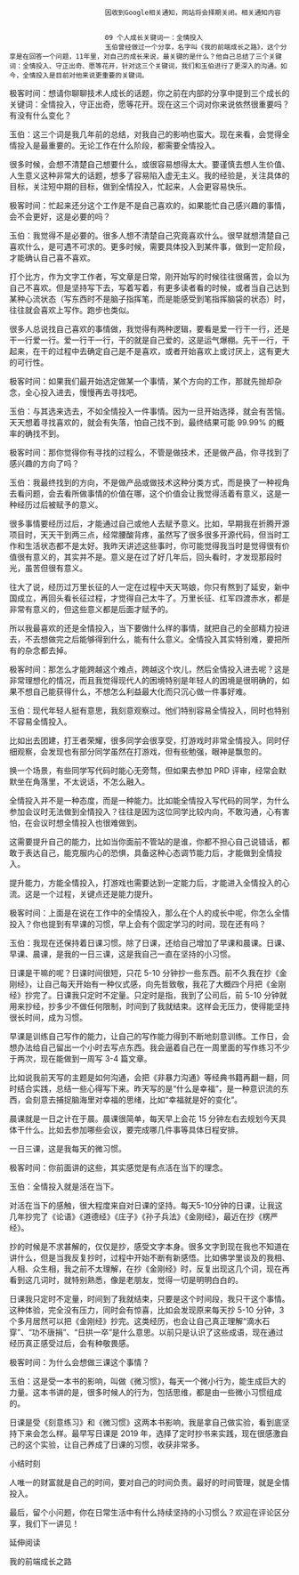 
                            
                            因收到Google相关通知，网站将会择期关闭。相关通知内容
                            
                            
                            09 个人成长关键词一：全情投入
                            玉伯曾经做过一个分享，名字叫《我的前端成长之路》，这个分享是在回答一个问题，11年里，对自己的成长来说，最关键的是什么？他自己总结了三个关键词：全情投入、守正出奇、愿等花开，针对这三个关键词，我们和玉伯进行了更深入的沟通。如今，全情投入是目前对他来说更重要的关键词。



极客时间：想请你聊聊技术人成长的话题，你之前在内部的分享中提到三个成长的关键词：全情投入，守正出奇，愿等花开。现在这三个词对你来说依然很重要吗？有没有什么变化？

玉伯：这三个词是我几年前的总结，对我自己的影响也蛮大。现在来看，会觉得全情投入是最重要的。无论工作在什么阶段，都需要全情投入。

很多时候，会想不清楚自己想要什么，或很容易想得太大。要谨慎去想人生价值、人生意义这种非常大的话题，想多了容易陷入虚无主义。我的经验是，关注具体的目标，关注短中期的目标，做到全情投入，忙起来，人会更容易快乐。

极客时间：忙起来还分这个工作是不是自己喜欢的，如果能忙自己感兴趣的事情，会不会更好，这是必要的吗？

玉伯：我觉得不是必要的。很多人想不清楚自己究竟喜欢什么。很早就想清楚自己喜欢什么，是可遇不可求的。更多时候，需要具体投入到某件事，做到一定阶段，才能确认自己喜不喜欢。

打个比方，作为文字工作者，写文章是日常，刚开始写的时候往往很痛苦，会以为自己不喜欢。但是坚持写下去，写着写着，有更多读者看的时候，或者当自己达到某种心流状态（写东西时不是脑子指挥笔，而是能感受到笔指挥脑袋的状态）时，往往就会喜欢上写作。跑步也类似。

很多人总说找自己喜欢的事情做，我觉得有两种逻辑，要看是爱一行干一行，还是干一行爱一行。爱一行干一行，干的就是自己爱的，这是运气爆棚。先干一行，干起来，在干的过程中去确定自己是不是喜欢，或者开始喜欢上或讨厌上，这有更大的可行性。

极客时间：如果我们最开始选定做某一个事情，某个方向的工作，那就先抛却杂念，全心投入进去，慢慢再去寻找吧。

玉伯：与其选来选去，不如全情投入一件事情。因为一旦开始选择，就会有苦恼。天天想着寻找喜欢的，就会有失落，怕自己找不到，最终结果可能 99.99% 的概率的确找不到。

极客时间：那你觉得你有寻找的过程么，不管是做技术，还是做产品，你寻找到了感兴趣的方向了吗？

玉伯：我最终找到的方向，不是做产品或做技术这种分类方式，而是换了一种视角去看问题，会去看所做事情的价值在哪，这个价值会让我觉得活着有意义，这是一种经历过后被赋予的意义。

很多事情要经历过后，才能通过自己或他人去赋予意义。比如，早期我在折腾开源项目时，天天干到两三点，经常腰酸背疼，虽然写了很多很多开源代码，但当时工作和生活状态都不是太好。我昨天讲述这些事时，你可能觉得我当时是觉得很有价值很有意义的，其实并不是。意义是在过了好几年后，回头看时，才发现那段时光，虽苦但很有意义。

往大了说，经历过万里长征的人一定在过程中天天骂娘，你只有熬到了延安，新中国成立，再回头看长征过程，才觉得自己太牛了。万里长征、红军四渡赤水，都是非常有意义的，但这些意义都是后面才赋予的。

所以我最喜欢的还是全情投入，当下要做什么样的事情，就把自己的全部精力投进去，不去想做完之后能够得到什么，能有什么意义。全情投入其实特别难，要把所有的杂念都去掉。

极客时间：那怎么才能跨越这个难点，跨越这个坎儿，然后全情投入进去呢？这是非常理想化的情况，而且我觉得现代人的困境特别是年轻人的困境是很明确的，如果不想自己能获得什么，不想怎么利益最大化而只沉心做一件事好难。

玉伯：现代年轻人挺有意思，我刻意观察过。他们特别容易全情投入，同时也特别不容易全情投入。

比如出去团建，打王者荣耀，很多同学会很享受，打游戏时非常全情投入。同时仔细观察，会发现也有部分同学虽然在打游戏，但有些勉强，眼神是飘忽的。

换一个场景，有些同学写代码时能心无旁骛，但如果去参加 PRD 评审，经常会默默坐在角落里，不太说话，不怎么融入。

全情投入并不是一种态度，而是一种能力。比如能全情投入写代码的同学，为什么参加会议时无法做到全情投入？往往是因为这位同学比较内向，不敢沟通，心有害怕，在会议时想全情投入也很难做到。

这需要提升自己的能力，比如当你面前不管站的是谁，你都不担心自己说错话，都敢于表达自己，能克服内心的恐惧，具备这种心态调节能力后，才能做到全情投入。

提升能力，方能全情投入，打游戏也需要达到一定能力后，才能进入全情投入的心流。这是一个过程，关键点还是能力提升。

极客时间：上面是在说在工作中的全情投入，那么在个人的成长中呢，你怎么全情投入？你也提到有早课的习惯，早上会有个固定学习的时间，现在还有吗？

玉伯：我现在还保持着日课习惯。除了日课，还给自己增加了早课和晨课。日课、早课、晨课，是我的一日三课，这是我自己一直在坚持的小习惯。

日课是干嘛的呢？日课时间很短，只花 5-10 分钟抄一些东西。前不久我在抄《金刚经》，让自己每天开始有一种仪式感，向先哲致敬，我花了大概四个月把《金刚经》抄完了。日课我只定时不定量。只定时是指，我到了公司后，前 5-10 分钟就用来抄经，抄多少不做任何限制，时间到了我就结束。这样会无压力，使得能坚持很长时间，成为习惯。

早课是训练自己写作的能力，让自己的写作能力得到不断地刻意训练。工作日，会想办法给自己留出一个小时去写点东西。我会逼着自己在一周里面的写作练习不少于两次，现在能做到一周写 3-4 篇文章。

比如说我前天写的主题是如何沟通，会把《非暴力沟通》等经典书籍再翻一翻，同时结合实践，总结一些心得写下来。昨天写的是“什么是幸福”，是一种意识流的东西，会刻意去捕捉脑海里对幸福的思绪，比如“幸福就是好的变化”。

晨课就是一日之计在于晨。晨课很简单，每天早上会花 15 分钟左右去规划今天具体干什么。比如去参加哪些会议，要完成哪几件事等具体日程安排。

一日三课，这是我每天的微习惯。



极客时间：你前面讲的这些，其实感觉是有点活在当下的理念。

玉伯：全情投入就是活在当下。

对活在当下的感触，很大程度来自对日课的坚持。每天5-10分钟的日课，让我这几年抄完了《论语》《道德经》《庄子》《孙子兵法》《金刚经》，最近在抄《楞严经》。

抄的时候是不求甚解的，仅仅是抄，感受文字本身。很多文字到现在我也不知道在讲什么，但是当我反复抄时，过程中开始不断有新感悟。比如佛学里谈及的我相、人相、众生相，我之前不太理解，在抄《金刚经》时，反复出现这几个词，现在再看到这几词时，就特别熟悉，像是老朋友，觉得一切是明明白白的。

日课我只定时不定量，时间到了我就结束，只要是这个时间段，我只干这个事情。这种体验，完全没有压力，同时会有惊喜，比如会发现原来每天抄 5-10 分钟，3 个多月居然可以把《金刚经》抄完。这类经历，也会让自己真正理解“滴水石穿”、“功不唐捐”、“日拱一卒”是什么意思。以前只是认识了这些成语，现在通过经历真正感受过后，会有种敬畏感。

极客时间：为什么会想做三课这个事情？

玉伯：这是受一本书的影响，叫做《微习惯》，每天一个微小行为，能生成巨大的力量。这本书讲的是，很多时候人的行为，包括思维，都是由一些微小习惯组成的。

日课是受《刻意练习》和《微习惯》这两本书影响，我是拿自己做实验，看到底坚持下来会怎么样。最早写日课是 2019 年，选择了定时抄书来实践，现在很感激自己的这个实验，让自己养成了日课的习惯，收获非常多。

小结时刻

人唯一的财富就是自己的时间，要对自己的时间负责。最好的时间管理，就是全情投入。

最后，留个小问题，你在日常生活中有什么持续坚持的小习惯么？欢迎在评论区分享，我们下一讲见！

延伸阅读

我的前端成长之路

                        
                        
                            